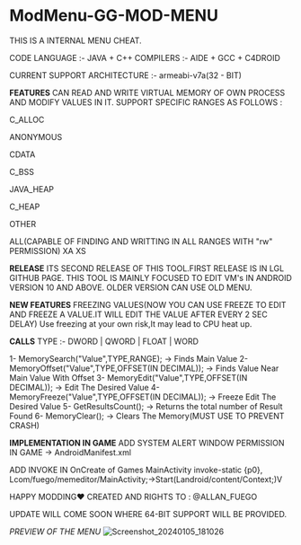 # ModMenu-GG-MOD-MENU

THIS IS A INTERNAL MENU CHEAT.

CODE LANGUAGE :- JAVA + C++
COMPILERS :- AIDE + GCC + C4DROID

CURRENT SUPPORT ARCHITECTURE :- armeabi-v7a(32 - BIT)

**FEATURES**
CAN READ AND WRITE VIRTUAL MEMORY OF OWN PROCESS AND MODIFY VALUES IN IT.
SUPPORT SPECIFIC RANGES AS FOLLOWS :

C_ALLOC

ANONYMOUS

CDATA

C_BSS

JAVA_HEAP

C_HEAP

OTHER

ALL(CAPABLE OF FINDING AND WRITTING IN ALL RANGES WITH "rw" PERMISSION)
XA
XS

**RELEASE**
ITS SECOND RELEASE OF THIS TOOL.FIRST RELEASE IS IN LGL GITHUB PAGE.
THIS TOOL IS MAINLY FOCUSED TO EDIT VM's IN ANDROID VERSION 10 AND ABOVE.
OLDER VERSION CAN USE OLD MENU.

**NEW FEATURES**
FREEZING VALUES(NOW YOU CAN USE FREEZE TO EDIT AND FREEZE A VALUE.IT WILL EDIT THE VALUE AFTER EVERY 2 SEC DELAY)
Use freezing at your own risk,It may lead to CPU heat up.

**CALLS**
TYPE :- DWORD | QWORD | FLOAT | WORD

1- MemorySearch("Value",TYPE,RANGE); -> Finds Main Value
2- MemoryOffset("Value",TYPE,OFFSET(IN DECIMAL)); -> Finds Value Near Main Value With Offset
3- MemoryEdit("Value",TYPE,OFFSET(IN DECIMAL)); -> Edit The Desired Value
4- MemoryFreeze("Value",TYPE,OFFSET(IN DECIMAL)); -> Freeze Edit The Desired Value
5- GetResultsCount(); -> Returns the total number of Result Found
6- MemoryClear(); -> Clears The Memory(MUST USE TO PREVENT CRASH)

**IMPLEMENTATION IN GAME**
ADD SYSTEM ALERT WINDOW PERMISSION IN GAME -> AndroidManifest.xml

ADD INVOKE IN OnCreate of Games MainActivity
invoke-static {p0}, Lcom/fuego/memeditor/MainActivity;->Start(Landroid/content/Context;)V

HAPPY MODDING❤️
CREATED AND RIGHTS TO : @ALLAN_FUEGO

UPDATE WILL COME SOON WHERE 64-BIT SUPPORT WILL BE PROVIDED.

*PREVIEW OF THE MENU*
![Screenshot_20240105_181026](https://github.com/AllanFuego/ModMenu-GG-MOD-MENU/assets/95237916/f903be1d-5550-4a49-a524-7eae5b5d6616)
